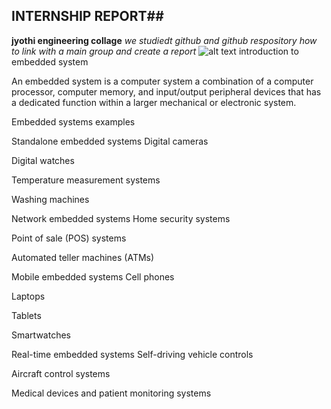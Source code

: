## INTERNSHIP REPORT##
**jyothi engineering collage**
*we studiedt github and github respository how to link with a main group and create a report*
![alt text](https://user-images.githubusercontent.com/132329900/235633911-c5e09dd4-0b40-4124-b879-3ff2454bec49.png)
introduction to embedded system

An embedded system is a computer system a combination of a computer processor, computer memory, and input/output peripheral devices that has a dedicated function within a larger mechanical or electronic system.

Embedded systems examples

Standalone embedded systems
Digital cameras

Digital watches

Temperature measurement systems

Washing machines

Network embedded systems
Home security systems

Point of sale (POS) systems

Automated teller machines (ATMs)

Mobile embedded systems
Cell phones

Laptops

Tablets

Smartwatches

Real-time embedded systems
Self-driving vehicle controls

Aircraft control systems

Medical devices and patient monitoring systems

